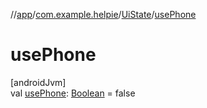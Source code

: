 //[app](../../../index.md)/[com.example.helpie](../index.md)/[UiState](index.md)/[usePhone](use-phone.md)

# usePhone

[androidJvm]\
val [usePhone](use-phone.md): [Boolean](https://kotlinlang.org/api/latest/jvm/stdlib/kotlin/-boolean/index.html) = false
